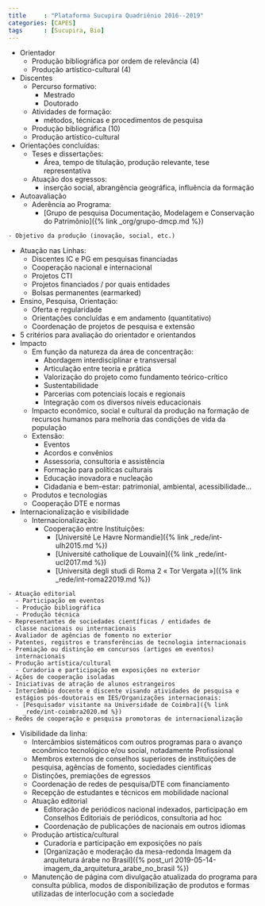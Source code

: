 ```yaml
---
title     : "Plataforma Sucupira Quadriênio 2016--2019"
categories: [CAPES]
tags      : [Sucupira, Bio]
---
```


- Orientador 
  - Produção bibliográfica por ordem de relevância (4)
  - Produção artístico-cultural (4)
- Discentes
  - Percurso formativo:
    - Mestrado
    - Doutorado
  - Atividades de formação:
    - métodos, técnicas e procedimentos de pesquisa
  - Produção bibliográfica (10)
  - Produção artístico-cultural
- Orientações concluídas:
  - Teses e dissertações:
    - Área, tempo de titulação, produção relevante, tese representativa
  - Atuação dos egressos:
    - inserção social, abrangência geográfica, influência da formação
- Autoavaliação
  - Aderência ao Programa:
    - [Grupo de pesquisa Documentação, Modelagem e Conservação do
      Patrimônio]({% link _org/grupo-dmcp.md %})
<!--- Vinculação produção--orientações-->
<!--- Linha/projeto/grupo/rede-->
<!--- Justificar vínculo-->
    - Objetivo da produção (inovação, social, etc.)
  - Atuação nas Linhas:
    - Discentes IC e PG em pesquisas financiadas
    - Cooperação nacional e internacional
    - Projetos CTI
    - Projetos financiados / por quais entidades
    - Bolsas permanentes (earmarked)
  - Ensino, Pesquisa, Orientação:
    - Oferta e regularidade
    - Orientações concluídas e em andamento (quantitativo)
    - Coordenação de projetos de pesquisa e extensão
  - 5 critérios para avaliação do orientador e orientandos
- Impacto
  - Em função da natureza da área de concentração:
    - Abordagem interdisciplinar e transversal 
    - Articulação entre teoria e prática 
    - Valorização do projeto como fundamento teórico-crítico
    - Sustentabilidade 
    - Parcerias com potenciais locais e regionais
    - Integração com os diversos níveis educacionais
  - Impacto econômico, social e cultural da produção na formação de
    recursos humanos para melhoria das condições de vida da população
  - Extensão:
    - Eventos
    - Acordos e convênios
    - Assessoria, consultoria e assistência
    - Formação para políticas culturais
    - Educação inovadora e nucleação
    - Cidadania e bem-estar: patrimonial, ambiental, acessibilidade...
  - Produtos e tecnologias
  - Cooperação DTE e normas
- Internacionalização e visibilidade
  - Internacionalização:
    - Cooperação entre Instituições: 
      - [Université Le Havre Normandie]({% link _rede/int-ulh2015.md %})
      - [Université catholique de Louvain]({% link _rede/int-ucl2017.md
        %})
      - [Università degli studi di Roma 2 « Tor Vergata »]({% link
        _rede/int-roma22019.md %})
<!--- Participação em cooperação incluindo dupla titulação/cotutela,-->
  <!--intercâmbios sistemáticos e redes nacionais e internacionais; -->
<!--- Projetos com financiamento multilateral ou estrangeiro, em-->
  <!--conjunto com grupos de instituições do exterior.-->
<!--- Parceria internacional em eventos-->
    - Atuação editorial 
      - Participação em eventos 
      - Produção bibliográfica 
      - Produção técnica
    - Representantes de sociedades científicas / entidades de
      classe nacionais ou internacionais
    - Avaliador de agências de fomento no exterior 
    - Patentes, registros e transferências de tecnologia internacionais
    - Premiação ou distinção em concursos (artigos em eventos)
      internacionais 
    - Produção artística/cultural 
      - Curadoria e participação em exposições no exterior 
    - Ações de cooperação isoladas 
    - Iniciativas de atração de alunos estrangeiros 
    - Intercâmbio docente e discente visando atividades de pesquisa e
      estágios pós-doutorais em IES/Organizações internacionais:
      - [Pesquisador visitante na Universidade de Coimbra]({% link
        _rede/int-coimbra2020.md %})
    - Redes de cooperação e pesquisa promotoras de internacionalização
  - Visibilidade da linha:
    - Intercâmbios sistemáticos com outros programas para o avanço
      econômico tecnológico e/ou social, notadamente Profissional
    - Membros externos de conselhos superiores de instituições de
      pesquisa, agências de fomento, sociedades científicas
    - Distinções, premiações de egressos
    - Coordenação de redes de pesquisa/DTE com financiamento 
    - Recepção de estudantes e técnicos em mobilidade nacional
    - Atuação editorial 
      - Editoração de periódicos nacional indexados, participação em
        Conselhos Editoriais de periódicos, consultoria ad hoc 
      - Coordenação de publicações de nacionais em outros idiomas
    - Produção artística/cultural 
      - Curadoria e participação em exposições no país
      - [Organização e moderação da mesa-redonda Imagem da arquitetura
        árabe no Brasil]({% post_url
        2019-05-14-imagem_da_arquitetura_arabe_no_brasil %})
    - Manutenção de página com divulgação atualizada do programa para
      consulta pública, modos de disponibilização de produtos e formas
      utilizadas de interlocução com a sociedade 

